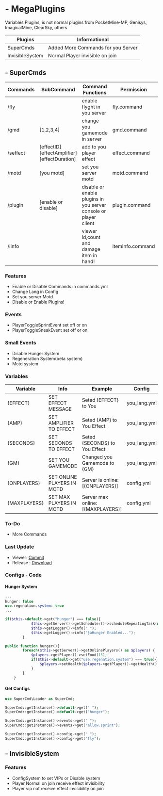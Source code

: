 # - MegaPlugins
Variables Plugins, is not normal plugins from PocketMine-MP, Genisys, ImagicalMine, ClearSky, others

| Plugins | Informational |
| ---- | ------ |
| SuperCmds | Added More Commands for you Server |
| InvisibleSystem | Normal Player invisible on join |


## - SuperCmds
| Commands | SubCommand | Command Functions | Permission | Aliases |
| -------- | -------- | ----------------| ----------- | ------- |
| /fly | <not found> | enable flyght in you server | fly.command | /flyght |
| /gmd | [1,2,3,4] | change you gamemode in server | gmd.command | /gmode | 
| /seffect | [effectID] [effectAmplifier] [effectDuration] | add to you player effect | effect.command | /seffecter | 
| /motd | [you motd] | set you server motd | motd.command | /smotd |
| /plugin | [enable or disable] | disable or enable plugins in you server console or player client | plugin.command | /splg |
| /iinfo | <not found> | viewer id,count and damage item in hand! | iteminfo.command | /siinfo |

### Features
- Enable or Disable Commands in commands.yml
- Change Lang in Config
- Set you server Motd
- Disable or Enable Plugins!

### Events
- PlayerToggleSprintEvent set off or on
- PlayerToggleSneakEvent set off or on

### Small Events
- Disable Hunger System
- Regeneration System(beta system)
- Motd system

### Variables
| Variable | Info | Example | Config |
| ------- | ---- | ------ | ----- |
| {EFFECT} | SET EFFECT MESSAGE | Seted {EFFECT} to You | you_lang.yml |
| {AMP} | SET AMPLIFIER TO EFFECT | Seted {AMP} to You Effect | you_lang.yml |
| {SECONDS} | SET SECONDS TO EFFECT | Seted {SECONDS} to You Effect | you_lang.yml |
| {GM} | SET YOU GAMEMODE | Changed you Gamemode to {GM} | you_lang.yml |
| {ONPLAYERS} | SET ONLINE PLAYERS IN MOTD | Server is online: [{ONPLAYERS}] | config.yml |
| {MAXPLAYERS} | SET MAX PLAYERS IN MOTD | Server max online: [{MAXPLAYERS}] | config.yml |

### To-Do
- More Commands

### Last Update
- Viewer: [Commit](https://github.com/RedstoneAlmeida/MegaPlugins/commit/8b162d70cb29c9e0d4a899002ec728bfa18d2d5c)
- Release : [Download](https://github.com/RedstoneAlmeida/MegaPlugins/releases/tag/SuperCMDS)

### Configs - Code
#### Hunger System
```php
---
hunger: false
use.regenation.system: true
...
```

```php
if($this->default->get("hunger") === false){
            $this->getServer()->getScheduler()->scheduleRepeatingTask(new CallbackTask(array($this, "hunger")), 10);
            $this->getLogger()->info(" ");
            $this->getLogger()->info("§aHunger Enabled...");
        }

public function hunger(){
        foreach($this->getServer()->getOnlinePlayers() as $players) {
            $players->getPlayer()->setFood(15);
            if($this->default->get("use.regenation.system") === true){
                $players->setHealth($players->getPlayer()->getHealth() + 1);
            }
        }
    }
```

#### Get Configs
```php
use SuperCmd\Loader as SuperCmd;

SuperCmd::getInstance()->default->get(" ");
SuperCmd::getInstance()->default->get("hunger");

SuperCmd::getInstance()->events->get(" ");
SuperCmd::getInstance()->events->get("allow.sprint");

SuperCmd::getInstance()->config->get(" ");
SuperCmd::getInstance()->config->get("fly");
```


## - InvisibleSystem
### Features
- ConfigSystem to set VIPs or Disable system
- Player Normal on join receive effect invisibility
- Player vip not receive effect invisibility on join
